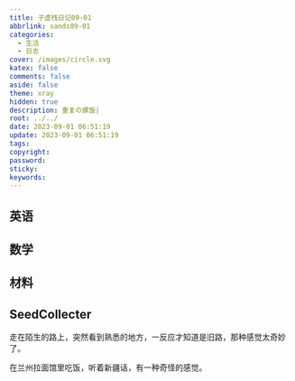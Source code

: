 ```yaml
---
title: 子虚栈日记09-01
abbrlink: sands09-01
categories:
  - 生活
  - 日志
cover: /images/circle.svg
katex: false
comments: false
aside: false
theme: xray
hidden: true
description: 重复の螺旋|
root: ../../
date: 2023-09-01 06:51:19
update: 2023-09-01 06:51:19
tags:
copyright:
password:
sticky:
keywords:
---
```

## 英语

## 数学

## 材料


## SeedCollecter

走在陌生的路上，突然看到熟悉的地方，一反应才知道是旧路，那种感觉太奇妙了。

在兰州拉面馆里吃饭，听着新疆话，有一种奇怪的感觉。
